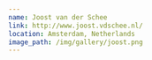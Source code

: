 ```yaml
---
name: Joost van der Schee
link: http://www.joost.vdschee.nl/
location: Amsterdam, Netherlands
image_path: /img/gallery/joost.png
---
```

